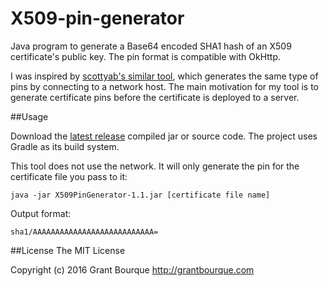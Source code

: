 # X509-pin-generator
Java program to generate a Base64 encoded SHA1 hash of an X509 certificate's public key. The pin format is compatible with OkHttp.

I was inspired by [scottyab's similar tool](https://github.com/scottyab/ssl-pin-generator), which generates the same type of pins by connecting to a network host. The main motivation for my tool is to generate certificate pins before the certificate is deployed to a server.

##Usage

Download the [latest release](https://github.com/grantbdev/X509-pin-generator/releases) compiled jar or source code. The project uses Gradle as its build system.

This tool does not use the network. It will only generate the pin for the certificate file you pass to it:

`java -jar X509PinGenerator-1.1.jar [certificate file name]`

Output format:

`sha1/AAAAAAAAAAAAAAAAAAAAAAAAAAA=`

##License
The MIT License

Copyright (c) 2016 Grant Bourque http://grantbourque.com